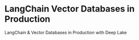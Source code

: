 # LangChain Vector Databases in Production
LangChain &amp; Vector Databases in Production with Deep Lake
